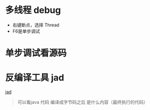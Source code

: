 # 多线程 debug

- 右键断点，选择 Thread
- F6是单步调试

# 单步调试看源码

# 反编译工具 jad

[jad](https://varaneckas.com/jad/)

> 可以看java 代码 编译成字节码之后 是什么内容（最终执行的代码）